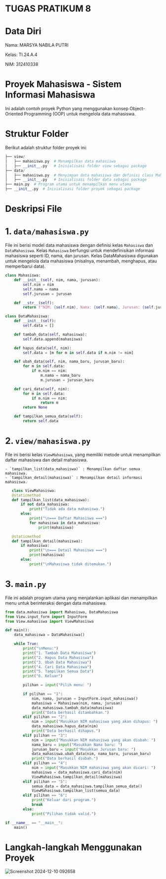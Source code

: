 # TUGAS PRATIKUM 8
# Data Diri
Nama: MARSYA NABILA PUTRI 

Kelas: TI.24.A.4

NIM: 312410338

# Proyek Mahasiswa - Sistem Informasi Mahasiswa
Ini adalah contoh proyek Python yang menggunakan konsep Object-Oriented Programming (OOP) untuk mengelola data mahasiswa.
# Struktur Folder
Berikut adalah struktur folder proyek ini:

```python
├── view/
│   ├── mahasiswa.py  # Menampilkan data mahasiswa
│   ├── __init__.py   # Inisialisasi folder view sebagai package
├── data/
│   ├── mahasiswa.py  # Menyimpan data mahasiswa dan definisi class Mahasiswa
│   ├── __init__.py   # Inisialisasi folder data sebagai package
├── main.py  # Program utama untuk menampilkan menu utama
├── __init__.py  # Inisialisasi folder proyek sebagai package
````

# Deskripsi File
# 1. `data/mahasiswa.py`
File ini berisi model data mahasiswa dengan definisi kelas `Mahasiswa` dan `DataMahasiswa`. Kelas `Mahasiswa` berfungsi untuk mendefinisikan informasi mahasiswa seperti ID, nama, dan jurusan. Kelas DataMahasiswa digunakan untuk mengelola data mahasiswa (misalnya, menambah, menghapus, atau memperbarui data).

```python
class Mahasiswa:
    def __init__(self, nim, nama, jurusan):
        self.nim = nim
        self.nama = nama
        self.jurusan = jurusan

    def __str__(self):
        return f"NIM: {self.nim}, Nama: {self.nama}, Jurusan: {self.jurusan}"

class DataMahasiswa:
    def __init__(self):
        self.data = []

    def tambah_data(self, mahasiswa):
        self.data.append(mahasiswa)

    def hapus_data(self, nim):
        self.data = [m for m in self.data if m.nim != nim]

    def ubah_data(self, nim, nama_baru, jurusan_baru):
        for m in self.data:
            if m.nim == nim:
                m.nama = nama_baru
                m.jurusan = jurusan_baru

    def cari_data(self, nim):
        for m in self.data:
            if m.nim == nim:
                return m
        return None

    def tampilkan_semua_data(self):
        return self.data
````

# 2. `view/mahasiswa.py`
File ini berisi kelas `ViewMahasiswa`, yang memiliki metode untuk menampilkan daftar mahasiswa dan detail mahasiswa.

    - `tampilkan_list(data_mahasiswa)` : Menampilkan daftar semua mahasiswa.
    - `tampilkan_detail(mahasiswa)` : Menampilkan detail informasi mahasiswa.

 ```python
    class ViewMahasiswa:
    @staticmethod
    def tampilkan_list(data_mahasiswa):
        if not data_mahasiswa:
            print("Tidak ada data mahasiswa.")
        else:
            print("\n=== Daftar Mahasiswa ===")
            for mahasiswa in data_mahasiswa:
                print(mahasiswa)

    @staticmethod
    def tampilkan_detail(mahasiswa):
        if mahasiswa:
            print("\n=== Detail Mahasiswa ===")
            print(mahasiswa)
        else:
            print("\nMahasiswa tidak ditemukan.")
````

# 3. `main.py`
File ini adalah program utama yang menjalankan aplikasi dan menampilkan menu untuk berinteraksi dengan data mahasiswa.
```python
from data.mahasiswa import Mahasiswa, DataMahasiswa
from View.input_form import InputForm
from View.mahasiswa import ViewMahasiswa

def main():
    data_mahasiswa = DataMahasiswa()

    while True:
        print("\nMenu:")
        print("1. Tambah Data Mahasiswa")
        print("2. Hapus Data Mahasiswa")
        print("3. Ubah Data Mahasiswa")
        print("4. Cari Data Mahasiswa")
        print("5. Tampilkan Semua Data")
        print("6. Keluar")

        pilihan = input("Pilih menu: ")

        if pilihan == "1":
            nim, nama, jurusan = InputForm.input_mahasiswa()
            mahasiswa = Mahasiswa(nim, nama, jurusan)
            data_mahasiswa.tambah_data(mahasiswa)
            print("Data berhasil ditambahkan.")
        elif pilihan == "2":
            nim = input("Masukkan NIM mahasiswa yang akan dihapus: ")
            data_mahasiswa.hapus_data(nim)
            print("Data berhasil dihapus.")
        elif pilihan == "3":
            nim = input("Masukkan NIM mahasiswa yang akan diubah: ")
            nama_baru = input("Masukkan Nama baru: ")
            jurusan_baru = input("Masukkan Jurusan baru: ")
            data_mahasiswa.ubah_data(nim, nama_baru, jurusan_baru)
            print("Data berhasil diubah.")
        elif pilihan == "4":
            nim = input("Masukkan NIM mahasiswa yang akan dicari: ")
            mahasiswa = data_mahasiswa.cari_data(nim)
            ViewMahasiswa.tampilkan_detail(mahasiswa)
        elif pilihan == "5":
            semua_data = data_mahasiswa.tampilkan_semua_data()
            ViewMahasiswa.tampilkan_list(semua_data)
        elif pilihan == "6":
            print("Keluar dari program.")
            break
        else:
            print("Pilihan tidak valid.")

if __name__ == "__main__":
    main()
````
# Langkah-langkah Menggunakan Proyek


![Screenshot 2024-12-10 092658](https://github.com/user-attachments/assets/a697703b-9ab6-426e-be80-0fde6057a3d8)





